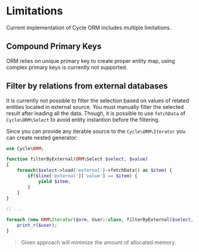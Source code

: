 # Limitations
Current implementation of Cycle ORM includes multiple limitations.

## Compound Primary Keys
ORM relies on unique primary key to create proper entity map, using complex primary keys is currently not supported.

## Filter by relations from external databases
It is currently not possible to filter the selection based on values of related entities located in external source. 
You must manually filter the selected result after loading all the data. Though, it is possible to use `fetchData` of
`Cycle\ORM\Select` to avoid entity instantion before the filtering.

Since you can provide any iterable source to the `Cycle\ORM\Iterator` you can create nested generator:

```php
use Cycle\ORM;

function filterByExternal(ORM\Select $select, $value) 
{
    foreach($select->load('external')->fetchData() as $item) {
        if($line['external']['value'] == $item) {
            yield $item;
        }
    }
}

// ...

foreach (new ORM\Iterator($orm, User::class, filterByExternal($select, $value)) {
    print_r($user);
}
```

> Given approach will minimize the amount of allocated memory.
